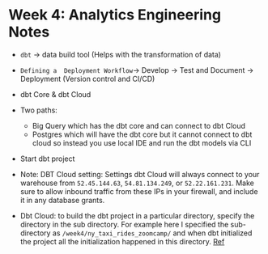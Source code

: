 # Week 4: Analytics Engineering Notes
* `dbt` -> data build tool (Helps with the transformation of data)
*  `Defining a  Deployment Workflow`-> Develop -> Test and Document -> Deployment (Version control and CI/CD)
* dbt Core & dbt Cloud
* Two paths:
    * Big Query which has the dbt core and can connect to dbt Cloud
    * Postgres which will have the dbt core but it cannot connect to dbt cloud so instead you use local IDE and run the dbt models via CLI
* Start dbt project

* Note: DBT Cloud setting: Settings
dbt Cloud will always connect to your warehouse from `52.45.144.63`, `54.81.134.249`, or `52.22.161.231`. Make sure to allow inbound traffic from these IPs in your firewall, and include it in any database grants. 

* Dbt Cloud: to build the dbt project in a particular directory, specify the directory in the sub directory. For example here I specified the sub-directory as `/week4/ny_taxi_rides_zoomcamp/` and when dbt initialized the project all the initialization happened in this directory. [Ref](https://www.youtube.com/watch?v=6zDTbM6OUcs)